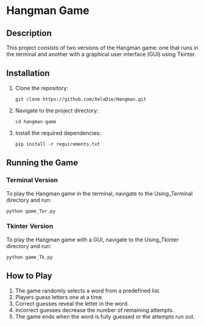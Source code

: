 # Hangman Game

## Description
This project consists of two versions of the Hangman game: one that runs in the terminal and another with a graphical user interface (GUI) using Tkinter.

## Installation
1. Clone the repository:
   ```
   git clone https://github.com/XelaDie/Hangman.git
   ```
2. Navigate to the project directory:
   ```
   cd hangman-game
   ```
3. Install the required dependencies:
   ```
   pip install -r requirements.txt
   ```

## Running the Game
### Terminal Version
To play the Hangman game in the terminal, navigate to the Using_Terminal directory and run:
   ```
   python game_Ter.py
   ```
### Tkinter Version
To play the Hangman game with a GUI, navigate to the Using_Tkinter directory and run:
   ```
   python game_Tk.py
   ```

## How to Play
1. The game randomly selects a word from a predefined list.
2. Players guess letters one at a time.
3. Correct guesses reveal the letter in the word.
4. Incorrect guesses decrease the number of remaining attempts.
5. The game ends when the word is fully guessed or the attempts run out.
